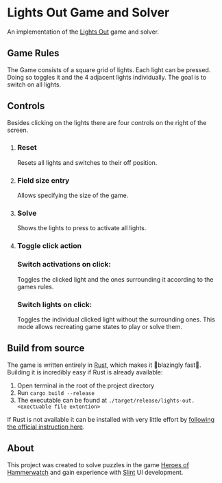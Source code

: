 # Lights Out Game and Solver

An implementation of the [Lights Out](https://en.wikipedia.org/wiki/Lights_Out_(game)) game and solver.

## Game Rules
The Game consists of a square grid of lights. Each light can be pressed. Doing so toggles it and the 4 adjacent lights individually. The goal is to switch on all lights.

## Controls
Besides clicking on the lights there are four controls on the right of the screen.
1. ### Reset
    Resets all lights and switches to their off position.
2. ### Field size entry
    Allows specifying the size of the game.
3. ### Solve
    Shows the lights to press to activate all lights.
4. ### Toggle click action
    ### Switch activations on click: 
    Toggles the clicked light and the ones surrounding it according to the games rules.
    ### Switch lights on click:
    Toggles the individual clicked light without the surrounding ones. This mode allows recreating game states to play or solve them.

## Build from source
The game is written entirely in [Rust](https://www.rust-lang.org/), which makes it :rocket:blazingly fast:rocket:. Building it is incredibly easy if Rust is already available:
1. Open terminal in the root of the project directory
2. Run `cargo build --release`
3. The executable can be found at `./target/release/lights-out.<exectuable file extention>`

If Rust is not available it can be installed with very little effort by [following the official instruction here](https://www.rust-lang.org/tools/install).

## About

This project was created to solve puzzles in the game [Heroes of Hammerwatch](https://store.steampowered.com/app/677120/Heroes_of_Hammerwatch/) and gain experience with [Slint](https://slint.dev/) UI development.